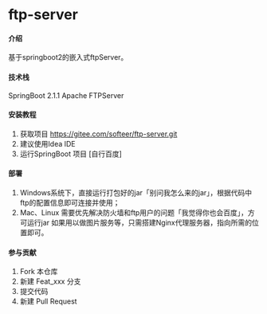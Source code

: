 # ftp-server

#### 介绍
基于springboot2的嵌入式ftpServer。


#### 技术栈
SpringBoot 2.1.1
Apache FTPServer
#### 安装教程

1. 获取项目 https://gitee.com/softeer/ftp-server.git
2. 建议使用Idea IDE
3. 运行SpringBoot 项目 [自行百度]

#### 部署
1. Windows系统下，直接运行打包好的jar「别问我怎么来的jar」，根据代码中ftp的配置信息即可连接并使用；
2. Mac、Linux 需要优先解决防火墙和ftp用户的问题「我觉得你也会百度」，方可运行jar
 如果用以做图片服务等，只需搭建Nginx代理服务器，指向所需的位置即可。

#### 参与贡献

1. Fork 本仓库
2. 新建 Feat_xxx 分支
3. 提交代码
4. 新建 Pull Request